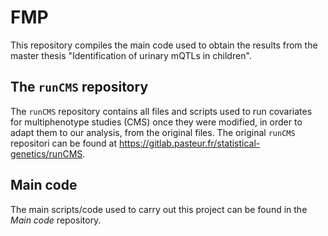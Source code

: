 # FMP

This repository compiles the main code used to obtain the results from the master thesis "Identification of urinary mQTLs in children".


## The `runCMS` repository

The `runCMS` repository contains all files and scripts used to run covariates for multiphenotype studies (CMS) once they were modified, in order to adapt them to our analysis, from the original files. The original `runCMS` repositori can be found at https://gitlab.pasteur.fr/statistical-genetics/runCMS.



## Main code

The main scripts/code used to carry out this project can be found in the *Main code* repository.
